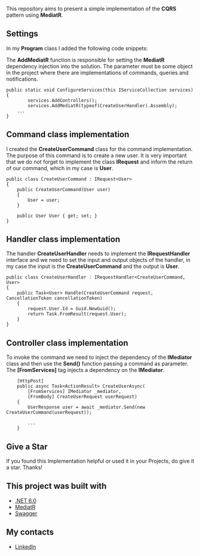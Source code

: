 This repository aims to present a simple implementation of the **CQRS** pattern using **MediatR**.

## Settings

In my **Program** class I added the following code snippets:
   
The **AddMediatR** function is responsible for setting the **MediatR** dependency injection into the solution.
The parameter must be some object in the project where there are implementations of commands, queries and notifications.

    public static void ConfigureServices(this IServiceCollection services)
    {
            services.AddControllers();
            services.AddMediatR(typeof(CreateUserHandler).Assembly);
	    ...
    }
    

## Command class implementation
I created the **CreateUserCommand** class for the command implementation. The purpose of this command is to create a new user.
It is very important that we do not forget to implement the class **IRequest** and inform the return of our command, which in my case is **User**.

    public class CreateUserCommand : IRequest<User>
    {
        public CreateUserCommand(User user)
        {
            User = user;
        }

        public User User { get; set; }
    }


## Handler class implementation
The handler **CreateUserHandler** needs to implement the **IRequestHandler** interface and we need to set the input and output objects of the handler, in my case the input is the **CreateUserCommand** and the output is **User**.

    public class CreateUserHandler : IRequestHandler<CreateUserCommand, User>
    {
        public Task<User> Handle(CreateUserCommand request, CancellationToken cancellationToken)
        {
            request.User.Id = Guid.NewGuid();
            return Task.FromResult(request.User);
        }
    }


## Controller class implementation
To invoke the command we need to inject the dependency of the **IMediator** class and then use the **Send()** function passing a command as parameter.
The **[FromServices]** tag injects a dependency on the **IMediator**.
        
        [HttpPost]
        public async Task<ActionResult> CreateUserAsync(
            [FromServices] IMediator _mediator,
            [FromBody] CreateUserRequest userRequest)
        {
            UserResponse user = await _mediator.Send(new CreateUserCommand(userRequest));

            ...
        }

## Give a Star 
If you found this Implementation helpful or used it in your Projects, do give it a star. Thanks!

## This project was built with
* [.NET 6.0](https://dotnet.microsoft.com/en-us/download/dotnet/6.0)
* [MediatR](https://www.nuget.org/packages/MediatR/)
* [Swagger](https://swagger.io/)

## My contacts
* [LinkedIn](https://www.linkedin.com/in/henry-saldanha-3b930b98/)
